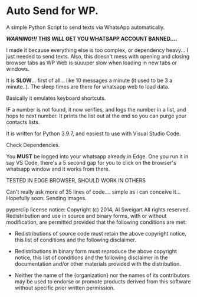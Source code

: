 # Auto Send for WP.
A simple Python Script to send texts via WhatsApp automatically. 

**_WARNING!!!_** **THIS *WILL* GET YOU WHATSAPP ACCOUNT BANNED....**

I made it because everything else is too complex, or dependency heavy... I just needed to send texts. Also, this doesn't mess with opening and closing browser tabs as WP Web is suuuper slow when loading in new tabs or windows. 

It is **SLOW**... first of all... like 10 messages a minute (it used to be 3 a minute..). The sleep times are there for whatsapp web to load data. 

Basically it emulates keyboard shortcuts. 

IF a number is not found, it now verifies, and logs the number in a list, and hops to next number. It prints the list out at the end so you can purge your contacts lists. 

It is written for Python 3.9.7, and easiest to use with Visual Studio Code.

Check Dependencies. 

You **MUST** be logged into your whatsapp already in Edge. One you run it in say VS Code, there's a 5 second gap for you to click on the browser's  whatsapp window and it works from there. 

TESTED IN EDGE BROWSER, SHOULD WORK IN OTHERS

Can't really ask more of 35 lines of code.... simple as i can conceive it... 
Hopefully soon: Sending images.


pyperclip license notice:
Copyright (c) 2014, Al Sweigart
All rights reserved.
Redistribution and use in source and binary forms, with or without
modification, are permitted provided that the following conditions are met:

* Redistributions of source code must retain the above copyright notice, this
  list of conditions and the following disclaimer.

* Redistributions in binary form must reproduce the above copyright notice,
  this list of conditions and the following disclaimer in the documentation
  and/or other materials provided with the distribution.

* Neither the name of the {organization} nor the names of its
  contributors may be used to endorse or promote products derived from
  this software without specific prior written permission.
